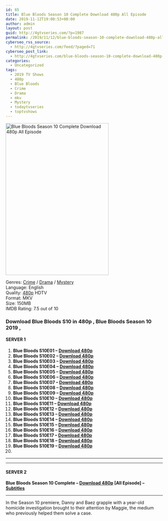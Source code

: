 ```yaml
---
id: 65
title: Blue Bloods Season 10 Complete Download 480p All Episode
date: 2019-11-12T19:00:53+00:00
author: admin
layout: post
guid: http://4gtvseries.com/?p=1987
permalink: /2019/11/12/blue-bloods-season-10-complete-download-480p-all-episode/
cyberseo_rss_source:
  - http://4gtvseries.com/feed/?paged=71
cyberseo_post_link:
  - http://4gtvseries.com/blue-bloods-season-10-complete-download-480p-all-episode/
categories:
  - Uncategorized
tags:
  - 2019 TV Shows
  - 480p
  - Blue Bloods
  - Crime
  - Drama
  - mkv
  - Mystery
  - todaytvseries
  - toptvshows
---
```

<img loading="lazy" fifu-featured="1" class="aligncenter" src="https://1.bp.blogspot.com/-GNwfqkXyWBA/Xcr-Th2y-MI/AAAAAAAAAMw/N418pL_c9QQOKI9cuk6F-w9oCZtXn4U1QCK4BGAYYCw/s1600/Blue%2BBloods%2BSeason%2B10.jpg" alt="Blue Bloods Season 10 Complete Download 480p All Episode" title="Blue Bloods Season 10 Complete Download 480p All Episode" width="330" height="488" />

Genres: <a href="http://4gtvseries.com/tag/crime/" data-wpel-link="internal">Crime</a> /&nbsp;<a href="http://4gtvseries.com/tag/drama/" data-wpel-link="internal">Drama</a> / <a href="http://4gtvseries.com/tag/mystery/" data-wpel-link="internal">Mystery</a>  
Language: English  
Quality:&nbsp;<a href="http://4gtvseries.com/tag/480p/" data-wpel-link="internal">480p</a>&nbsp;HDTV  
Format: MKV  
Size: 150MB  
IMDB Rating: 7.5 out of 10

### **Download Blue Bloods S10 in 480p , Blue Bloods Season 10 2019 ,&nbsp;**

#### <span><strong>SERVER 1</strong></span>

  1. **Blue Bloods S10E01 – <a href="http://slink.dl480p.xyz/xKj8" data-wpel-link="external" target="_blank" rel="nofollow external noopener noreferrer" class="wpel-icon-left"><i class="wpel-icon fa fa-download" aria-hidden="true"></i>Download 480p</a>**
  2. **Blue Bloods S10E02 – <a href="http://slink.dl480p.xyz/a4ImWiW" data-wpel-link="external" target="_blank" rel="nofollow external noopener noreferrer" class="wpel-icon-left"><i class="wpel-icon fa fa-download" aria-hidden="true"></i>Download 480p</a>**
  3. **Blue Bloods S10E03 – <a href="http://slink.dl480p.xyz/zVsL82eY" data-wpel-link="external" target="_blank" rel="nofollow external noopener noreferrer" class="wpel-icon-left"><i class="wpel-icon fa fa-download" aria-hidden="true"></i>Download 480p</a>**
  4. **Blue Bloods S10E04 – <a href="http://slink.dl480p.xyz/9H47V" data-wpel-link="external" target="_blank" rel="nofollow external noopener noreferrer" class="wpel-icon-left"><i class="wpel-icon fa fa-download" aria-hidden="true"></i>Download 480p</a>**
  5. **Blue Bloods S10E05 – <a href="http://slink.dl480p.xyz/9l45" data-wpel-link="external" target="_blank" rel="nofollow external noopener noreferrer" class="wpel-icon-left"><i class="wpel-icon fa fa-download" aria-hidden="true"></i>Download 480p</a>**
  6. **Blue Bloods S10E06 – <a href="http://slink.dl480p.xyz/MutfpiDV" data-wpel-link="external" target="_blank" rel="nofollow external noopener noreferrer" class="wpel-icon-left"><i class="wpel-icon fa fa-download" aria-hidden="true"></i>Download 480p</a>**
  7. **Blue Bloods S10E07 – <a href="http://slink.dl480p.xyz/SHMcq" data-wpel-link="external" target="_blank" rel="nofollow external noopener noreferrer" class="wpel-icon-left"><i class="wpel-icon fa fa-download" aria-hidden="true"></i>Download 480p</a>**
  8. **Blue Bloods S10E08 – <a href="http://slink.dl480p.xyz/ezFI" data-wpel-link="external" target="_blank" rel="nofollow external noopener noreferrer" class="wpel-icon-left"><i class="wpel-icon fa fa-download" aria-hidden="true"></i>Download 480p</a>**
  9. **Blue Bloods S10E09 – <a href="http://slink.dl480p.xyz/ZH14wAf4" data-wpel-link="external" target="_blank" rel="nofollow external noopener noreferrer" class="wpel-icon-left"><i class="wpel-icon fa fa-download" aria-hidden="true"></i>Download 480p</a>**
 10. **Blue Bloods S10E10 – <a href="http://slink.dl480p.xyz/Idb6Hg" data-wpel-link="external" target="_blank" rel="nofollow external noopener noreferrer" class="wpel-icon-left"><i class="wpel-icon fa fa-download" aria-hidden="true"></i>Download 480p</a>**
 11. **Blue Bloods S10E11 – <a href="http://slink.dl480p.xyz/HuTPQ2K" data-wpel-link="external" target="_blank" rel="nofollow external noopener noreferrer" class="wpel-icon-left"><i class="wpel-icon fa fa-download" aria-hidden="true"></i>Download 480p</a>**
 12. **Blue Bloods S10E12 – <a href="http://slink.dl480p.xyz/5kpyTY" data-wpel-link="external" target="_blank" rel="nofollow external noopener noreferrer" class="wpel-icon-left"><i class="wpel-icon fa fa-download" aria-hidden="true"></i>Download 480p</a>**
 13. **Blue Bloods S10E13 – <a href="http://slink.dl480p.xyz/S5Rww" data-wpel-link="external" target="_blank" rel="nofollow external noopener noreferrer" class="wpel-icon-left"><i class="wpel-icon fa fa-download" aria-hidden="true"></i>Download 480p</a>**
 14. **Blue Bloods S10E14 – <a href="http://slink.dl480p.xyz/BoJvK67" data-wpel-link="external" target="_blank" rel="nofollow external noopener noreferrer" class="wpel-icon-left"><i class="wpel-icon fa fa-download" aria-hidden="true"></i>Download 480p</a>**
 15. **Blue Bloods S10E15 – <a href="http://slink.dl480p.xyz/bLanT" data-wpel-link="external" target="_blank" rel="nofollow external noopener noreferrer" class="wpel-icon-left"><i class="wpel-icon fa fa-download" aria-hidden="true"></i>Download 480p</a>**
 16. **Blue Bloods S10E16 – <a href="http://slink.dl480p.xyz/XZDtbYk" data-wpel-link="external" target="_blank" rel="nofollow external noopener noreferrer" class="wpel-icon-left"><i class="wpel-icon fa fa-download" aria-hidden="true"></i>Download 480p</a>**
 17. **Blue Bloods S10E17 – <a href="http://slink.dl480p.xyz/X8g1" data-wpel-link="external" target="_blank" rel="nofollow external noopener noreferrer" class="wpel-icon-left"><i class="wpel-icon fa fa-download" aria-hidden="true"></i>Download 480p</a>**
 18. **Blue Bloods S10E18 – <a href="http://slink.dl480p.xyz/rdKPf4j" data-wpel-link="external" target="_blank" rel="nofollow external noopener noreferrer" class="wpel-icon-left"><i class="wpel-icon fa fa-download" aria-hidden="true"></i>Download 480p</a>**
 19. **Blue Bloods S10E19 – <a href="http://slink.dl480p.xyz/9KpU" data-wpel-link="external" target="_blank" rel="nofollow external noopener noreferrer" class="wpel-icon-left"><i class="wpel-icon fa fa-download" aria-hidden="true"></i>Download 480p</a>**
 20. 

* * *

* * *

#### <span><strong>SERVER 2</strong></span>

**Blue Bloods Season 10 Complete – <a href="http://dl480p.xyz/1832/" data-wpel-link="external" target="_blank" rel="nofollow external noopener noreferrer" class="wpel-icon-left"><i class="wpel-icon fa fa-download" aria-hidden="true"></i>Download 480p</a> [All Episode] – <a href="https://subscene.com/subtitles/blue-bloods-tenth-season" data-wpel-link="external" target="_blank" rel="nofollow external noopener noreferrer" class="wpel-icon-left"><i class="wpel-icon fa fa-download" aria-hidden="true"></i>Subtitles</a>**

* * *

In the Season 10 premiere, Danny and Baez grapple with a year-old homicide investigation brought to their attention by Maggie, the medium who previously helped them solve a case.

<div align="center">
</div>